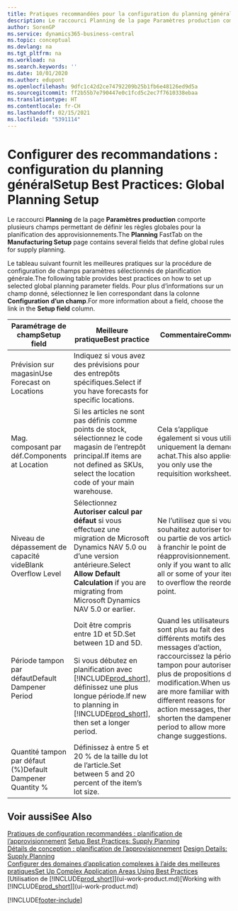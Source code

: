 ```yaml
---
title: Pratiques recommandées pour la configuration du planning général | Microsoft Docs
description: Le raccourci Planning de la page Paramètres production comporte plusieurs champs permettant de définir les règles globales pour la planification des approvisionnements.
author: SorenGP
ms.service: dynamics365-business-central
ms.topic: conceptual
ms.devlang: na
ms.tgt_pltfrm: na
ms.workload: na
ms.search.keywords: ''
ms.date: 10/01/2020
ms.author: edupont
ms.openlocfilehash: 9dfc1c42d2ce74792209b25b1fb6e48126ed9d5a
ms.sourcegitcommit: ff2b55b7e790447e0c1fcd5c2ec7f7610338ebaa
ms.translationtype: HT
ms.contentlocale: fr-CH
ms.lasthandoff: 02/15/2021
ms.locfileid: "5391114"
---
```

# <a name="setup-best-practices-global-planning-setup"></a><span data-ttu-id="c1b88-103">Configurer des recommandations : configuration du planning général</span><span class="sxs-lookup"><span data-stu-id="c1b88-103">Setup Best Practices: Global Planning Setup</span></span>
<span data-ttu-id="c1b88-104">Le raccourci **Planning** de la page **Paramètres production** comporte plusieurs champs permettant de définir les règles globales pour la planification des approvisionnements.</span><span class="sxs-lookup"><span data-stu-id="c1b88-104">The **Planning** FastTab on the **Manufacturing Setup** page contains several fields that define global rules for supply planning.</span></span>  

 <span data-ttu-id="c1b88-105">Le tableau suivant fournit les meilleures pratiques sur la procédure de configuration de champs paramètres sélectionnés de planification générale.</span><span class="sxs-lookup"><span data-stu-id="c1b88-105">The following table provides best practices on how to set up selected global planning parameter fields.</span></span> <span data-ttu-id="c1b88-106">Pour plus d’informations sur un champ donné, sélectionnez le lien correspondant dans la colonne **Configuration d’un champ**.</span><span class="sxs-lookup"><span data-stu-id="c1b88-106">For more information about a field, choose the link in the **Setup field** column.</span></span>  

|<span data-ttu-id="c1b88-107">Paramétrage de champ</span><span class="sxs-lookup"><span data-stu-id="c1b88-107">Setup field</span></span>|<span data-ttu-id="c1b88-108">Meilleure pratique</span><span class="sxs-lookup"><span data-stu-id="c1b88-108">Best practice</span></span>|<span data-ttu-id="c1b88-109">Commentaire</span><span class="sxs-lookup"><span data-stu-id="c1b88-109">Comment</span></span>|  
|-----------------|-------------------|-------------|  
|<span data-ttu-id="c1b88-110">Prévision sur magasin</span><span class="sxs-lookup"><span data-stu-id="c1b88-110">Use Forecast on Locations</span></span>|<span data-ttu-id="c1b88-111">Indiquez si vous avez des prévisions pour des entrepôts spécifiques.</span><span class="sxs-lookup"><span data-stu-id="c1b88-111">Select if you have forecasts for specific locations.</span></span>||  
|<span data-ttu-id="c1b88-112">Mag. composant par déf.</span><span class="sxs-lookup"><span data-stu-id="c1b88-112">Components at Location</span></span>|<span data-ttu-id="c1b88-113">Si les articles ne sont pas définis comme points de stock, sélectionnez le code magasin de l’entrepôt principal.</span><span class="sxs-lookup"><span data-stu-id="c1b88-113">If items are not defined as SKUs, select the location code of your main warehouse.</span></span>|<span data-ttu-id="c1b88-114">Cela s’applique également si vous utilisez uniquement la demande achat.</span><span class="sxs-lookup"><span data-stu-id="c1b88-114">This also applies if you only use the requisition worksheet.</span></span>|  
|<span data-ttu-id="c1b88-115">Niveau de dépassement de capacité vide</span><span class="sxs-lookup"><span data-stu-id="c1b88-115">Blank Overflow Level</span></span>|<span data-ttu-id="c1b88-116">Sélectionnez **Autoriser calcul par défaut** si vous effectuez une migration de Microsoft Dynamics NAV 5.0 ou d’une version antérieure.</span><span class="sxs-lookup"><span data-stu-id="c1b88-116">Select **Allow Default Calculation** if you are migrating from Microsoft Dynamics NAV 5.0 or earlier.</span></span>|<span data-ttu-id="c1b88-117">Ne l’utilisez que si vous souhaitez autoriser tout ou partie de vos articles à franchir le point de réapprovisionnement.</span><span class="sxs-lookup"><span data-stu-id="c1b88-117">Use only if you want to allow all or some of your items to overflow the reorder point.</span></span>|  
|<span data-ttu-id="c1b88-118">Période tampon par défaut</span><span class="sxs-lookup"><span data-stu-id="c1b88-118">Default Dampener Period</span></span>|<span data-ttu-id="c1b88-119">Doit être compris entre 1D et 5D.</span><span class="sxs-lookup"><span data-stu-id="c1b88-119">Set between 1D and 5D.</span></span><br /><br /> <span data-ttu-id="c1b88-120">Si vous débutez en planification avec [!INCLUDE[prod_short](includes/prod_short.md)], définissez une plus longue période.</span><span class="sxs-lookup"><span data-stu-id="c1b88-120">If new to planning in [!INCLUDE[prod_short](includes/prod_short.md)], then set a longer period.</span></span>|<span data-ttu-id="c1b88-121">Quand les utilisateurs sont plus au fait des différents motifs des messages d’action, raccourcissez la période tampon pour autoriser plus de propositions de modification.</span><span class="sxs-lookup"><span data-stu-id="c1b88-121">When users are more familiar with the different reasons for action messages, then shorten the dampener period to allow more change suggestions.</span></span>|  
|<span data-ttu-id="c1b88-122">Quantité tampon par défaut (%)</span><span class="sxs-lookup"><span data-stu-id="c1b88-122">Default Dampener Quantity %</span></span>|<span data-ttu-id="c1b88-123">Définissez à entre 5 et 20 % de la taille du lot de l’article.</span><span class="sxs-lookup"><span data-stu-id="c1b88-123">Set between 5 and 20 percent of the item’s lot size.</span></span>||  

## <a name="see-also"></a><span data-ttu-id="c1b88-124">Voir aussi</span><span class="sxs-lookup"><span data-stu-id="c1b88-124">See Also</span></span>  
 <span data-ttu-id="c1b88-125">[Pratiques de configuration recommandées : planification de l’approvisionnement](setup-best-practices-supply-planning.md) </span><span class="sxs-lookup"><span data-stu-id="c1b88-125">[Setup Best Practices: Supply Planning](setup-best-practices-supply-planning.md) </span></span>  
 <span data-ttu-id="c1b88-126">[Détails de conception : planification de l’approvisionnement](design-details-supply-planning.md) </span><span class="sxs-lookup"><span data-stu-id="c1b88-126">[Design Details: Supply Planning](design-details-supply-planning.md) </span></span>  
 [<span data-ttu-id="c1b88-127">Configurer des domaines d’application complexes à l’aide des meilleures pratiques</span><span class="sxs-lookup"><span data-stu-id="c1b88-127">Set Up Complex Application Areas Using Best Practices</span></span>](set-up-complex-application-areas-using-best-practices.md)  
 <span data-ttu-id="c1b88-128">[Utilisation de [!INCLUDE[prod_short](includes/prod_short.md)]](ui-work-product.md)</span><span class="sxs-lookup"><span data-stu-id="c1b88-128">[Working with [!INCLUDE[prod_short](includes/prod_short.md)]](ui-work-product.md)</span></span>


[!INCLUDE[footer-include](includes/footer-banner.md)]